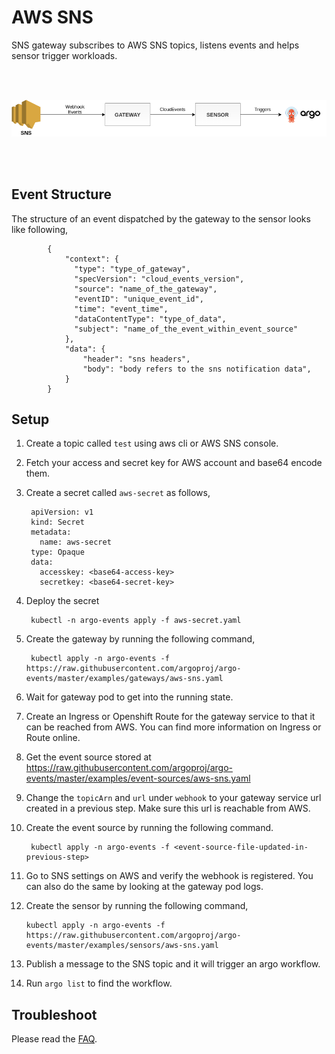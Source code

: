 # AWS SNS


SNS gateway subscribes to AWS SNS topics, listens events and helps sensor trigger workloads.

<br/>
<br/>

<p align="center">
  <img src="https://github.com/argoproj/argo-events/blob/master/docs/assets/aws-sns-setup.png?raw=true" alt="AWS SNS Setup"/>
</p>

<br/>
<br/> 

## Event Structure
The structure of an event dispatched by the gateway to the sensor looks like following,

            {
                "context": {
                  "type": "type_of_gateway",
                  "specVersion": "cloud_events_version",
                  "source": "name_of_the_gateway",
                  "eventID": "unique_event_id",
                  "time": "event_time",
                  "dataContentType": "type_of_data",
                  "subject": "name_of_the_event_within_event_source"
                },
                "data": {
                	"header": "sns headers",
                  	"body": "body refers to the sns notification data",
                }
            }


## Setup

1. Create a topic called `test` using aws cli or AWS SNS console.

2. Fetch your access and secret key for AWS account and base64 encode them.

3. Create a secret called `aws-secret` as follows,

        apiVersion: v1
        kind: Secret
        metadata:
          name: aws-secret
        type: Opaque
        data:
          accesskey: <base64-access-key>
          secretkey: <base64-secret-key>

4. Deploy the secret

        kubectl -n argo-events apply -f aws-secret.yaml

5. Create the gateway by running the following command,

        kubectl apply -n argo-events -f https://raw.githubusercontent.com/argoproj/argo-events/master/examples/gateways/aws-sns.yaml

6. Wait for gateway pod to get into the running state.

7. Create an Ingress or Openshift Route for the gateway service to that it can be reached from AWS.
   You can find more information on Ingress or Route online.

8. Get the event source stored at https://raw.githubusercontent.com/argoproj/argo-events/master/examples/event-sources/aws-sns.yaml

9. Change the `topicArn` and `url` under `webhook` to your gateway service url created in a previous step. Make sure this url is reachable from AWS.

8. Create the event source by running the following command.
   
        kubectl apply -n argo-events -f <event-source-file-updated-in-previous-step>

11. Go to SNS settings on AWS and verify the webhook is registered. You can also do the same by
    looking at the gateway pod logs.

12. Create the sensor by running the following command,

        kubectl apply -n argo-events -f https://raw.githubusercontent.com/argoproj/argo-events/master/examples/sensors/aws-sns.yaml

13. Publish a message to the SNS topic and it will trigger an argo workflow.

14. Run `argo list` to find the workflow. 

## Troubleshoot
Please read the [FAQ](https://argoproj.github.io/argo-events/faq/).

